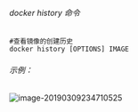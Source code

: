 ###### docker history 命令

```shell
#查看镜像的创建历史
docker history [OPTIONS] IMAGE
```

######  示例：

![image-20190309234710525](/var/folders/vl/f8g7rt6n5b56jgf68fnjlvmh0000gn/T/abnerworks.Typora/image-20190309234710525.png)